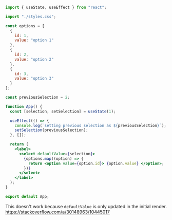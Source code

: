 ```jsx
import { useState, useEffect } from "react";

import "./styles.css";

const options = [
  {
    id: 1,
    value: "option 1"
  },
  {
    id: 2,
    value: "option 2"
  },
  {
    id: 3,
    value: "option 3"
  }
];

const previousSelection = 2;

function App() {
  const [selection, setSelection] = useState(1);

  useEffect(() => {
    console.log(`setting previous selection as ${previousSelection}`);
    setSelection(previousSelection);
  }, []);

  return (
    <label>
      <select defaultValue={selection}>
        {options.map((option) => {
          return <option value={option.id}> {option.value} </option>;
        })}
      </select>
    </label>
  );
}

export default App;
```

This doesn't work because `defaultValue` is only updated in the initial render. https://stackoverflow.com/a/30148963/10445017